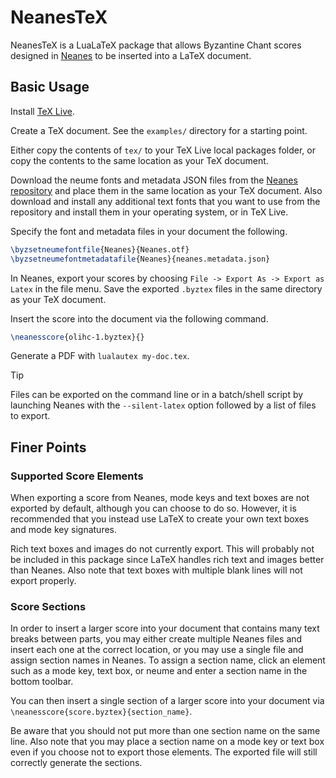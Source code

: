 # NeanesTeX

NeanesTeX is a LuaLaTeX package that allows Byzantine Chant scores designed in [Neanes](https://github.com/neanes/neanes) to be inserted into a LaTeX document.

## Basic Usage

Install [TeX Live](https://www.tug.org/texlive/).

Create a TeX document. See the `examples/` directory for a starting point.

Either copy the contents of `tex/` to your TeX Live local packages folder, or copy the contents to the same location as your TeX document.

Download the neume fonts and metadata JSON files from the [Neanes repository](https://github.com/neanes/neanes/tree/master/src/assets/fonts) and place them in the same location as your TeX document. Also download and install any additional text fonts that you want to use from the repository and install them in your operating system, or in TeX Live.

Specify the font and metadata files in your document the following.

```latex
\byzsetneumefontfile{Neanes}{Neanes.otf}
\byzsetneumefontmetadatafile{Neanes}{neanes.metadata.json}
```

In Neanes, export your scores by choosing `File -> Export As -> Export as Latex` in the file menu. Save the exported `.byztex` files in the same directory as your TeX document.

Insert the score into the document via the following command.

```latex
\neanesscore{olihc-1.byztex}{}
```

Generate a PDF with `lualautex my-doc.tex`.

> [!TIP]
> Files can be exported on the command line or in a batch/shell script by launching Neanes with the `--silent-latex` option followed by a list of files to export.

## Finer Points

### Supported Score Elements

When exporting a score from Neanes, mode keys and text boxes are not exported by default, although you can choose to do so. However, it is recommended that you instead use LaTeX to create your own text boxes and mode key signatures.

Rich text boxes and images do not currently export. This will probably not be included in this package since LaTeX handles rich text and images better than Neanes. Also note that text boxes with multiple blank lines will not export properly.

### Score Sections

In order to insert a larger score into your document that contains many text breaks between parts, you may either create multiple Neanes files and insert each one at the correct location, or you may use a single file and assign section names in Neanes. To assign a section name, click an element such as a mode key, text box, or neume and enter a section name in the bottom toolbar.

You can then insert a single section of a larger score into your document via `\neanesscore{score.byztex}{section_name}`.

Be aware that you should not put more than one section name on the same line. Also note that you may place a section name on a mode key or text box even if you choose not to export those elements. The exported file will still correctly generate the sections.
